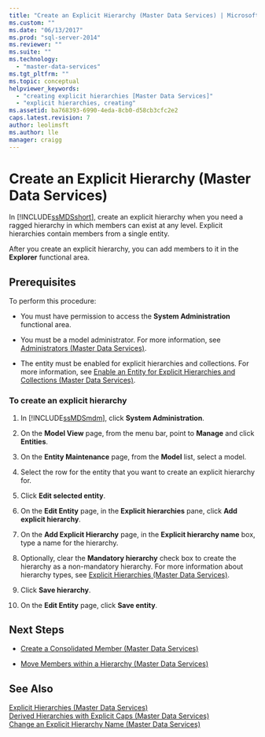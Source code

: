 ```yaml
---
title: "Create an Explicit Hierarchy (Master Data Services) | Microsoft Docs"
ms.custom: ""
ms.date: "06/13/2017"
ms.prod: "sql-server-2014"
ms.reviewer: ""
ms.suite: ""
ms.technology: 
  - "master-data-services"
ms.tgt_pltfrm: ""
ms.topic: conceptual
helpviewer_keywords: 
  - "creating explicit hierarchies [Master Data Services]"
  - "explicit hierarchies, creating"
ms.assetid: ba768393-6990-4eda-8cb0-d58cb3cfc2e2
caps.latest.revision: 7
author: leolimsft
ms.author: lle
manager: craigg
---
```

# Create an Explicit Hierarchy (Master Data Services)
  In [!INCLUDE[ssMDSshort](../includes/ssmdsshort-md.md)], create an explicit hierarchy when you need a ragged hierarchy in which members can exist at any level. Explicit hierarchies contain members from a single entity.  
  
 After you create an explicit hierarchy, you can add members to it in the **Explorer** functional area.  
  
## Prerequisites  
 To perform this procedure:  
  
-   You must have permission to access the **System Administration** functional area.  
  
-   You must be a model administrator. For more information, see [Administrators &#40;Master Data Services&#41;](administrators-master-data-services.md).  
  
-   The entity must be enabled for explicit hierarchies and collections. For more information, see [Enable an Entity for Explicit Hierarchies and Collections &#40;Master Data Services&#41;](../../2014/master-data-services/enable-an-entity-for-explicit-hierarchies-and-collections-master-data-services.md).  
  
### To create an explicit hierarchy  
  
1.  In [!INCLUDE[ssMDSmdm](../includes/ssmdsmdm-md.md)], click **System Administration**.  
  
2.  On the **Model View** page, from the menu bar, point to **Manage** and click **Entities**.  
  
3.  On the **Entity Maintenance** page, from the **Model** list, select a model.  
  
4.  Select the row for the entity that you want to create an explicit hierarchy for.  
  
5.  Click **Edit selected entity**.  
  
6.  On the **Edit Entity** page, in the **Explicit hierarchies** pane, click **Add explicit hierarchy**.  
  
7.  On the **Add Explicit Hierarchy** page, in the **Explicit hierarchy name** box, type a name for the hierarchy.  
  
8.  Optionally, clear the **Mandatory hierarchy** check box to create the hierarchy as a non-mandatory hierarchy. For more information about hierarchy types, see [Explicit Hierarchies &#40;Master Data Services&#41;](../../2014/master-data-services/explicit-hierarchies-master-data-services.md).  
  
9. Click **Save hierarchy**.  
  
10. On the **Edit Entity** page, click **Save entity**.  
  
## Next Steps  
  
-   [Create a Consolidated Member &#40;Master Data Services&#41;](../../2014/master-data-services/create-a-consolidated-member-master-data-services.md)  
  
-   [Move Members within a Hierarchy &#40;Master Data Services&#41;](../../2014/master-data-services/move-members-within-a-hierarchy-master-data-services.md)  
  
## See Also  
 [Explicit Hierarchies &#40;Master Data Services&#41;](../../2014/master-data-services/explicit-hierarchies-master-data-services.md)   
 [Derived Hierarchies with Explicit Caps &#40;Master Data Services&#41;](../../2014/master-data-services/derived-hierarchies-with-explicit-caps-master-data-services.md)   
 [Change an Explicit Hierarchy Name &#40;Master Data Services&#41;](../../2014/master-data-services/change-an-explicit-hierarchy-name-master-data-services.md)  
  
  
